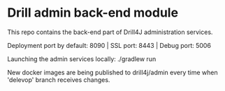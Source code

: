 # Drill admin back-end module

This repo contains the back-end part of Drill4J administration services.

Deployment port by default: 8090 | SSL port: 8443 | Debug port: 5006

Launching the admin services locally:
./gradlew run

New docker images are being published to drill4j/admin every time when 'delevop' branch receives changes.
